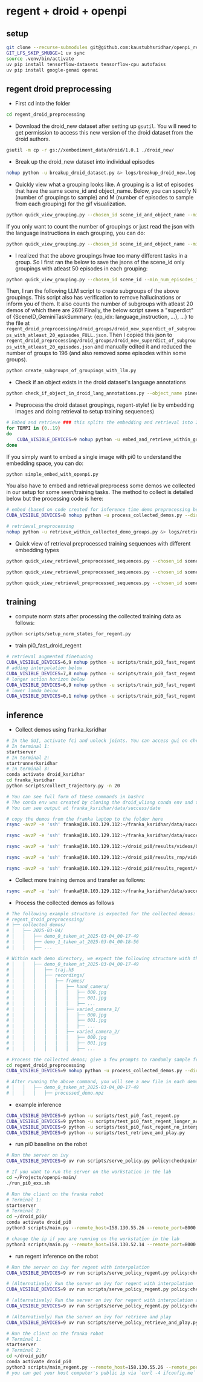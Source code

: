# regent + droid + openpi 

## setup
```bash
git clone --recurse-submodules git@github.com:kaustubhsridhar/openpi_regent_droid.git
GIT_LFS_SKIP_SMUDGE=1 uv sync
source .venv/bin/activate
uv pip install tensorflow-datasets tensorflow-cpu autofaiss
uv pip install google-genai openai
```

## regent droid preprocessing
* First cd into the folder
```bash
cd regent_droid_preprocessing
```

* Download the droid_new dataset after setting up `gsutil`.  You will need to get permission to access this new version of the droid dataset from the droid authors.
```bash
gsutil -m cp -r gs://xembodiment_data/droid/1.0.1 ./droid_new/
```

* Break up the droid_new dataset into individual episodes
```bash
nohup python -u breakup_droid_dataset.py &> logs/breakup_droid_new.log &
```

* Quickly view what a grouping looks like. A grouping is a list of episodes that have the same scene_id and object_name. Below, you can specify N (number of groupings to sample) and M (number of episodes to sample from each grouping) for the gif visualization.
```bash
python quick_view_grouping.py --chosen_id scene_id_and_object_name --min_num_episodes_in_each_grouping 50 --N 10 --M 5
```
If you only want to count the number of groupings or just read the json with the language instructions in each grouping, you can do:
```bash
python quick_view_grouping.py --chosen_id scene_id_and_object_name --min_num_episodes_in_each_grouping 50 --only_count
```

* I realized that the above groupings hvae too many different tasks in a group. So I first ran the below to save the jsons of the scene_id only groupings with atleast 50 episodes in each grouping:
```bash
python quick_view_grouping.py --chosen_id scene_id --min_num_episodes_in_each_grouping 50 --only_count
```
Then, I ran the following LLM script to create subgroups of the above groupings. This script also has verification to remove hallucinations or inform you of them. It also counts the number of subgroups with atleast 20 demos of which there are 260! Finally, the below script saves a "superdict" of {SceneID_GeminiTaskSummary: {ep_idx: language_instruction, ...}, ...} to the file at `regent_droid_preprocessing/droid_groups/droid_new_superdict_of_subgroups_with_atleast_20_episodes_FULL.json`. Then I copied this json to `regent_droid_preprocessing/droid_groups/droid_new_superdict_of_subgroups_with_atleast_20_episodes.json` and manually edited it and reduced the number of groups to 196 (and also removed some episodes within some groups).
```bash
python create_subgroups_of_groupings_with_llm.py
```


* Check if an object exists in the droid dataset's language annotations
```bash
python check_if_object_in_droid_lang_annotations.py --object_name pinecone
```

* Preprocess the droid dataset groupings, regent-style! (ie by embedding images and doing retrieval to setup training sequences)
```bash
# Embed and retrieve ### this splits the embedding and retrieval into 20 parallel jobs (do 10 groups in the first 19 jobs and 6 groups in the last job for a total of 196 groups)
for TEMPI in {0..19}
do
    CUDA_VISIBLE_DEVICES=9 nohup python -u embed_and_retrieve_within_groupings.py --num_episodes_in_each_grouping 20 --embedding_type embeddings__wrist_image_left --tempi ${TEMPI} &> logs/retrieval_preprocessing/gemini_filtered_206_with_20_episodes_wrist_image_left_${TEMPI}.log &
done
```
If you simply want to embed a single image with pi0 to understand the embedding space, you can do:
```bash
python simple_embed_with_openpi.py
```

You also have to embed and retrieval preprocess some demos we collected in our setup for some seen/training tasks. The method to collect is detailed below but the processing code is here:
```bash
# embed (based on code created for inference time demo preprocessing below)
CUDA_VISIBLE_DEVICES=8 nohup python -u process_collected_demos.py --dir_of_dirs=collected_demos_training &> logs/process_collected_demos/training.txt &

# retrieval_preprocessing
nohup python -u retrieve_within_collected_demo_groups.py &> logs/retrieval_preprocessing/collected_demos_training.log &

```

* Quick view of retrieval preprocessed training sequences with different embedding types
```bash
python quick_view_retrieval_preprocessed_sequences.py --chosen_id scene_id_and_object_name --min_num_episodes_in_each_grouping 50 --embedding_type embeddings__wrist_image_left --N 10 --M 5

python quick_view_retrieval_preprocessed_sequences.py --chosen_id scene_id_and_object_name --min_num_episodes_in_each_grouping 50 --embedding_type embeddings__exterior_image_1_left --N 10 --M 5

python quick_view_retrieval_preprocessed_sequences.py --chosen_id scene_id_and_object_name --min_num_episodes_in_each_grouping 50 --embedding_type both --N 10 --M 5

```

## training
* compute norm stats after processing the collected training data as follows:
```bash
python scripts/setup_norm_states_for_regent.py
```

* train pi0_fast_droid_regent
```bash
# retrieval augmented finetuning
CUDA_VISIBLE_DEVICES=6,9 nohup python -u scripts/train_pi0_fast_regent.py pi0_fast_droid_regent --exp-name=14th_try --overwrite &> logs/log_14.txt &
# adding interpolation below
CUDA_VISIBLE_DEVICES=7,8 nohup python -u scripts/train_pi0_fast_regent.py pi0_fast_droid_regent_with_interpolation --exp-name=14th_try_with_interpolation --overwrite &> logs/log_with_interpolation_14.txt &
# longer action horizon below
CUDA_VISIBLE_DEVICES=6,9 nohup python -u scripts/train_pi0_fast_regent.py pi0_fast_droid_regent_with_interpolation_longer_act_horizon --exp-name=14th_try_with_interpolation_longer_act_horizon --overwrite &> logs/log_with_interpolation_longer_act_horizon_14.txt &
# lower lamda below
CUDA_VISIBLE_DEVICES=0,1 nohup python -u scripts/train_pi0_fast_regent.py pi0_fast_droid_regent_with_interpolation_lamda1 --exp-name=eight_try_with_interpolation_lamda1 --overwrite &> logs/log_with_interpolation_8_lamda1.txt &
```

## inference 
* Collect demos using franka_ksridhar
```bash
# In the GUI, activate fci and unlock joints. You can access gui on chrome at 172.16.0.2/desk/
# In terminal 1: 
startserver
# In terminal 2: 
startrunnerksridhar
# In terminal 3: 
conda activate droid_ksridhar
cd franka_ksridhar
python scripts/collect_trajectory.py -n 20

# You can see full form of these commands in bashrc 
# The conda env was created by cloning the droid_wliang conda env and then `pip install -e .` in the franka_ksridhar folder
# You can see output at franka_ksridhar/data/success/date

# copy the demos from the franka laptop to the folder here
rsync -avzP -e 'ssh' franka@10.103.129.112:~/franka_ksridhar/data/success/* regent_droid_preprocessing/collected_demos/

rsync -avzP -e 'ssh' franka@10.103.129.112:~/franka_ksridhar/data/success/* regent_droid_preprocessing/collected_demos_training/

rsync -avzP -e 'ssh' franka@10.103.129.112:~/droid_pi0/results/videos/0314/* videos_dont_delete/pi0_0314_move_the_idli_plate_to_the_right_5times/

rsync -avzP -e 'ssh' franka@10.103.129.112:~/droid_pi0/results_rnp/videos/0314/* videos_dont_delete/rnp_0314_move_the_idli_plate_to_the_right_5times/

rsync -avzP -e 'ssh' franka@10.103.129.112:~/droid_pi0/results_regent/videos/0314/* videos_dont_delete/regent_0314_move_the_idli_plate_to_the_right_5times/
```

* Collect more training demos and transfer as follows:
```bash
rsync -avzP -e 'ssh' franka@10.103.129.112:~/franka_ksridhar/data/success/2025-03-10* regent_droid_preprocessing/collected_demos_training/
```

* Process the collected demos as follows
```bash
# The following example structure is expected for the collected demos:
# regent_droid_preprocessing/
# ├── collected_demos/
# │   ├── 2025-03-04/
# │   │   ├── demo_0_taken_at_2025-03-04_00-17-49
# |   │   ├── demo_1_taken_at_2025-03-04_00-18-56
# |   │   ├── ...

# Within each demo directory, we expect the following structure with the traj.h5 file and the recordings' frames:-
# │   │   ├── demo_0_taken_at_2025-03-04_00-17-49
# │   │   │   ├── traj.h5
# │   │   │   ├── recordings/
# |   │   │   │   ├── frames/
# |   │   │   │   │   ├── hand_camera/
# |   │   │   │   │   │   ├── 000.jpg
# |   │   │   │   │   │   ├── 001.jpg
# |   │   │   │   │   │   ├── ...
# |   │   │   │   │   ├── varied_camera_1/
# |   │   │   │   │   │   ├── 000.jpg
# |   │   │   │   │   │   ├── 001.jpg
# |   │   │   │   │   │   ├── ...
# |   │   │   │   │   ├── varied_camera_2/
# |   │   │   │   │   │   ├── 000.jpg
# |   │   │   │   │   │   ├── 001.jpg
# |   │   │   │   │   │   ├── ...

# Process the collected demos; give a few prompts to randomly sample from for each demo (assumtpions: any of these prompts would fit the demo)
cd regent_droid_preprocessing
CUDA_VISIBLE_DEVICES=9 nohup python -u process_collected_demos.py --dir_of_dirs=collected_demos &> logs/process_collected_demos/inference.txt &

# After running the above command, you will see a new file in each demo directory as follows:
# │   │   ├── demo_0_taken_at_2025-03-04_00-17-49
# │   │   │   ├── processed_demo.npz
```

* example inference
```bash
CUDA_VISIBLE_DEVICES=9 python -u scripts/test_pi0_fast_regent.py
CUDA_VISIBLE_DEVICES=9 python -u scripts/test_pi0_fast_regent_longer_act_horizon.py
CUDA_VISIBLE_DEVICES=9 python -u scripts/test_pi0_fast_regent_no_interpolation.py
CUDA_VISIBLE_DEVICES=9 python -u scripts/test_retrieve_and_play.py
```

* run pi0 baseline on the robot
```bash
# Run the server on ivy
CUDA_VISIBLE_DEVICES=9 uv run scripts/serve_policy.py policy:checkpoint --policy.config=pi0_fast_droid --policy.dir=s3://openpi-assets/checkpoints/pi0_fast_droid

# If you want to run the server on the workstation in the lab
cd ~/Projects/openpi-main/ 
./run_pi0_exx.sh

# Run the client on the franka robot
# Terminal 1:
startserver
# Terminal 2:
cd ~/droid_pi0/
conda activate droid_pi0
python3 scripts/main.py --remote_host=158.130.55.26 --remote_port=8000 --external_camera="left"

# change the ip if you are running on the workstation in the lab
python3 scripts/main.py --remote_host=158.130.52.14 --remote_port=8000 --external_camera="left"
```

* run regent inference on the robot
```bash
# Run the server on ivy for regent with interpolation
CUDA_VISIBLE_DEVICES=9 uv run scripts/serve_policy_regent.py policy:checkpoint --policy.config=pi0_fast_droid_regent --policy.dir=checkpoints/pi0_fast_droid_regent/14th_try/3000 --policy.demos_dir=regent_droid_preprocessing/collected_demos/2025-03-14_move_the_idli_plate_to_the_right

# (Alternatively) Run the server on ivy for regent with interpolation
CUDA_VISIBLE_DEVICES=9 uv run scripts/serve_policy_regent.py policy:checkpoint --policy.config=pi0_fast_droid_regent_with_interpolation --policy.dir=checkpoints/pi0_fast_droid_regent_with_interpolation/14th_try_with_interpolation/3000 --policy.demos_dir=regent_droid_preprocessing/collected_demos/2025-03-14_move_the_idli_plate_to_the_right

# (alternatively) Run the server on ivy for regent with interpolation and longer action horizon
CUDA_VISIBLE_DEVICES=9 uv run scripts/serve_policy_regent.py policy:checkpoint --policy.config=pi0_fast_droid_regent_with_interpolation_longer_act_horizon --policy.dir=checkpoints/pi0_fast_droid_regent_with_interpolation_longer_act_horizon/14th_try_with_interpolation_longer_act_horizon/3000 --policy.demos_dir=regent_droid_preprocessing/collected_demos/2025-03-14_move_the_idli_plate_to_the_right

# (Alternatively) Run the server on ivy for retrieve and play
CUDA_VISIBLE_DEVICES=9 uv run scripts/serve_policy_retrieve_and_play.py policy:checkpoint --policy.demos_dir=regent_droid_preprocessing/collected_demos/2025-03-14_move_the_idli_plate_to_the_right

# Run the client on the franka robot
# Terminal 1:
startserver
# Terminal 2:
cd ~/droid_pi0/
conda activate droid_pi0
python3 scripts/main_regent.py --remote_host=158.130.55.26 --remote_port=8000 --external_camera="left" 
# you can get your host computer's public ip via `curl -4 ifconfig.me`
```

